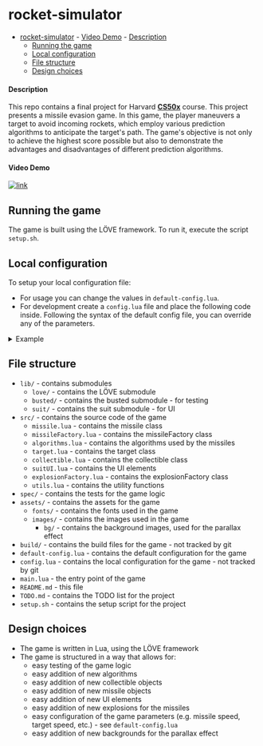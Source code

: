 rocket-simulator
================

- [rocket-simulator](#rocket-simulator)
      - [Video Demo](#video-demo)
      - [Description](#description)
  - [Running the game](#running-the-game)
  - [Local configuration](#local-configuration)
  - [File structure](#file-structure)
  - [Design choices](#design-choices)

#### Description
This repo contains a final project for Harvard [**CS50x**](https://cs50.harvard.edu/x/) course.
This project presents a missile evasion game. In this game, the player maneuvers a target to avoid incoming rockets, which employ various prediction algorithms to anticipate the target's path. The game's objective is not only to achieve the highest score possible but also to demonstrate the advantages and disadvantages of different prediction algorithms.

#### Video Demo
[![link](https://www.gstatic.com/youtube/img/branding/youtubelogo/svg/youtubelogo.svg)](https://youtu.be/jmipMoGOhUg)

Running the game
----------------

The game is built using the LÖVE framework.
To run it, execute the script `setup.sh`.

Local configuration
-------------------

To setup your local configuration file:
- For usage you can change the values in `default-config.lua`.
- For development create a `config.lua` file and place the following code inside. Following the syntax of the default config file, you can override any of the parameters.

<details>
<summary>Example</summary>

```lua
-- Create a local override table
local localConfig = {
    missile = {
        y = 400                       -- Adjust the initial y position of the missile
        -- You can override other missile parameters here
    },
    target = {
        speed = 8         -- Adjust the initial speed of the target
        -- You can override other target parameters here
    }
}

-- Export the configuration
return localConfig

```
</details>

File structure
--------------

- `lib/` - contains submodules
  - `love/` - contains the LÖVE submodule
  - `busted/` - contains the busted submodule - for testing
  - `suit/` - contains the suit submodule - for UI
- `src/` - contains the source code of the game
  - `missile.lua` - contains the missile class
  - `missileFactory.lua` - contains the missileFactory class
  - `algorithms.lua` - contains the algorithms used by the missiles
  - `target.lua` - contains the target class
  - `collectible.lua` - contains the collectible class
  - `suitUI.lua` - contains the UI elements
  - `explosionFactory.lua` - contains the explosionFactory class
  - `utils.lua` - contains the utility functions
- `spec/` - contains the tests for the game logic
- `assets/` - contains the assets for the game
  - `fonts/` - contains the fonts used in the game
  - `images/` - contains the images used in the game
    - `bg/` - contains the background images, used for the parallax effect
- `build/` - contains the build files for the game - not tracked by git
- `default-config.lua` - contains the default configuration for the game
- `config.lua` - contains the local configuration for the game - not tracked by git
- `main.lua` - the entry point of the game
- `README.md` - this file
- `TODO.md` - contains the TODO list for the project
- `setup.sh` - contains the setup script for the project

Design choices
--------------

- The game is written in Lua, using the LÖVE framework
- The game is structured in a way that allows for:
  - easy testing of the game logic
  - easy addition of new algorithms
  - easy addition of new collectible objects
  - easy addition of new missile objects
  - easy addition of new UI elements
  - easy addition of new explosions for the missiles
  - easy configuration of the game parameters (e.g. missile speed, target speed, etc.) - see `default-config.lua`
  - easy addition of new backgrounds for the parallax effect

